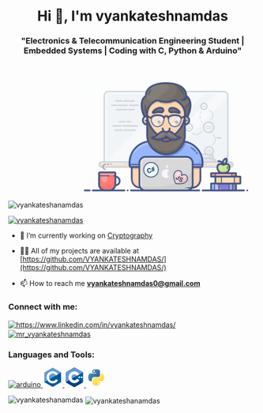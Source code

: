 <h1 align="center">Hi 👋, I'm vyankateshnamdas</h1>
<h3 align="center">"Electronics & Telecommunication Engineering Student | Embedded Systems | Coding with C, Python & Arduino"</h3>
<img align="right" alt="Coding" width="370" src="programmer.gif">

<p align="left"> <img src="https://komarev.com/ghpvc/?username=vyankateshanamdas&label=Profile%20views&color=0e75b6&style=flat" alt="vyankateshanamdas" /> </p>

<p align="left"> <a href="https://github.com/ryo-ma/github-profile-trophy"><img src="https://github-profile-trophy.vercel.app/?username=vyankateshanamdas" alt="vyankateshanamdas" /></a> </p>

- 🔭 I’m currently working on [Cryptography](https://github.com/VYANKATESHNAMDAS/Cryptography/)

- 👨‍💻 All of my projects are available at [https://github.com/VYANKATESHNAMDAS/](https://github.com/VYANKATESHNAMDAS/)

- 📫 How to reach me **vyankateshnamdas0@gmail.com**

<h3 align="left">Connect with me:</h3>
<p align="left">
<a href="https://linkedin.com/in/https://www.linkedin.com/in/vyankateshnamdas/" target="blank"><img align="center" src="https://raw.githubusercontent.com/rahuldkjain/github-profile-readme-generator/master/src/images/icons/Social/linked-in-alt.svg" alt="https://www.linkedin.com/in/vyankateshnamdas/" height="30" width="40" /></a>
<a href="https://instagram.com/mr_vyankateshnamdas" target="blank"><img align="center" src="https://raw.githubusercontent.com/rahuldkjain/github-profile-readme-generator/master/src/images/icons/Social/instagram.svg" alt="mr_vyankateshnamdas" height="30" width="40" /></a>
</p>

<h3 align="left">Languages and Tools:</h3>
<p align="left"> <a href="https://www.arduino.cc/" target="_blank" rel="noreferrer"> <img src="https://cdn.worldvectorlogo.com/logos/arduino-1.svg" alt="arduino" width="40" height="40"/> </a> <a href="https://www.cprogramming.com/" target="_blank" rel="noreferrer"> <img src="https://raw.githubusercontent.com/devicons/devicon/master/icons/c/c-original.svg" alt="c" width="40" height="40"/> </a> <a href="https://www.w3schools.com/cpp/" target="_blank" rel="noreferrer"> <img src="https://raw.githubusercontent.com/devicons/devicon/master/icons/cplusplus/cplusplus-original.svg" alt="cplusplus" width="40" height="40"/> </a> <a href="https://www.python.org" target="_blank" rel="noreferrer"> <img src="https://raw.githubusercontent.com/devicons/devicon/master/icons/python/python-original.svg" alt="python" width="40" height="40"/> </a> </p>

<p><img align="left" src="https://github-readme-stats.vercel.app/api/top-langs?username=vyankateshanamdas&show_icons=true&locale=en&layout=compact" alt="vyankateshanamdas" /></p>

<p>&nbsp;<img align="center" src="https://github-readme-stats.vercel.app/api?username=vyankateshanamdas&show_icons=true&locale=en" alt="vyankateshanamdas" /></p>
